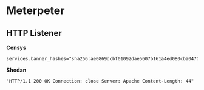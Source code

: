 # Meterpeter

## HTTP Listener

**Censys**

```text
services.banner_hashes="sha256:ae0869dcbf01092dae5607b161a4ed080cba04702295af867beef5a954d10846"
```

**Shodan**

```text
"HTTP/1.1 200 OK Connection: close Server: Apache Content-Length: 44"
```
